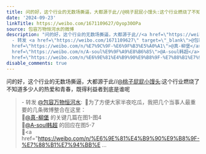 ```yaml
---
title: 问的好，这个行业的无数场撕逼，大都源于此//@桃子屁屁小馒头:这个行业燃烧了不知道多少人的热爱和青春，既得利益者到底是谁呢 - 转发 @包容万物恒河水:&ensp;�...
date: '2024-09-23'
linkTitle: https://weibo.com/1671109627/Oyop30OPa
source: 包容万物恒河水的微博
description: "问的好，这个行业的无数场撕逼，大都源于此//<a href=\"https://weibo.com/n/%E6%A1%83%E5%AD%90%E5%B1%81%E5%B1%81%E5%B0%8F%E9%A6%92%E5%A4%B4\">@桃子屁屁小馒头</a>:这个行业燃烧了不知道多少人的热爱和青春，既得利益者到底是谁呢<br><blockquote>
  - 转发 <a href=\"https://weibo.com/1671109627\" target=\"_blank\">@包容万物恒河水</a>: \U0001F53B为了方便大家半夜吃瓜，我把几个当事人最重要的几条微博整合在这里：<br>\U0001F53B<a
  href=\"https://weibo.com/n/%E7%9C%9F-%E6%9F%B3%E5%A0%A1\">@真-柳堡</a> 的关键几篇在图1-图4<br>\U0001F53B<a
  href=\"https://weibo.com/n/A-soul%E9%9F%A9%E8%B6%85\">@A-soul韩超</a> 的回应在图5-7<br>\U0001F53B<a
  href=\"https://weibo.com/n/%E6%9E%81%E4%B9%90%E9%B8%9F-%E7%88%B1%E7%94%BB%E ..."
disable_comments: true
---
```

问的好，这个行业的无数场撕逼，大都源于此//<a href="https://weibo.com/n/%E6%A1%83%E5%AD%90%E5%B1%81%E5%B1%81%E5%B0%8F%E9%A6%92%E5%A4%B4">@桃子屁屁小馒头</a>:这个行业燃烧了不知道多少人的热爱和青春，既得利益者到底是谁呢<br><blockquote> - 转发 <a href="https://weibo.com/1671109627" target="_blank">@包容万物恒河水</a>: 🔻为了方便大家半夜吃瓜，我把几个当事人最重要的几条微博整合在这里：<br>🔻<a href="https://weibo.com/n/%E7%9C%9F-%E6%9F%B3%E5%A0%A1">@真-柳堡</a> 的关键几篇在图1-图4<br>🔻<a href="https://weibo.com/n/A-soul%E9%9F%A9%E8%B6%85">@A-soul韩超</a> 的回应在图5-7<br>🔻<a href="https://weibo.com/n/%E6%9E%81%E4%B9%90%E9%B8%9F-%E7%88%B1%E7%94%BB%E ...